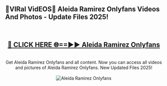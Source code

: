 <h2>🔴VIRal VidEOS🔴 Aleida Ramirez Onlyfans Videos And Photos - Update Files 2025!</h2>
<br>
<div align="center">
<h2><a href="https://virallinks.top/odZfE0" rel="nofollow">🔴 CLICK HERE 🌐==►► Aleida Ramirez Onlyfans</a></h2>
<br>
Get Aleida Ramirez Onlyfans and all content. Now you can access all videos and pictures of Aleida Ramirez Onlyfans. New Updated Files 2025!
<br>
<br>
<a href="https://virallinks.top/odZfE0" rel="nofollow" data-target="animated-image.originalLink"><img src="https://i.imgur.com/dJHk4Zq.gif)" alt="Aleida Ramirez Onlyfans" style="max-width: 100%; display: inline-block;" data-target="animated-image.originalImage"></a>
</div>
<br>
